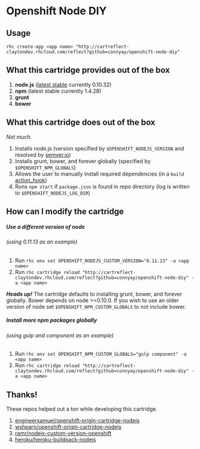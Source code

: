 # Openshift Node DIY

## Usage

`rhc create-app <app name> "http://cartreflect-claytondev.rhcloud.com/reflect?github=connyay/openshift-node-diy"`

What this cartridge provides out of the box
---
1. **node.js** ([latest stable](https://semver.io/node/stable) currently 0.10.32)
2. **npm** (latest stable currently 1.4.28)
3. **grunt**
4. **bower**

What this cartridge does out of the box
---
*Not much.*

1. Installs node.js (version specified by `$OPENSHIFT_NODEJS_VERSION` and resolved by [semver.io](https://semver.io))
2. Installs grunt, bower, and forever globally (specified by `$OPENSHIFT_NPM_GLOBALS`)
3. Allows the user to manually install required dependencies (in a `build` [action_hook](http://openshift.github.io/documentation/oo_user_guide.html#action-hooks))
4. Runs `npm start` if `package.json` is found in repo directory (log is written to `$OPENSHIFT_NODEJS_LOG_DIR`)

How can I modify the cartridge
---

##### Use a different version of node
###### (using 0.11.13 as an example)

1. Run `rhc env set OPENSHIFT_NODEJS_CUSTOM_VERSION="0.11.13" -a <app name>`
2. Run `rhc cartridge reload "http://cartreflect-claytondev.rhcloud.com/reflect?github=connyay/openshift-node-diy" -a <app name>`

***Heads up!***
The cartridge defaults to installing grunt, bower, and forever globally. Bower depends on node >=0.10.0. If you wish to use an older version of node set `$OPENSHIFT_NPM_CUSTOM_GLOBALS` to not include bower.

##### Install more npm packages globally
###### (using gulp and component as an example)

1. Run `rhc env set OPENSHIFT_NPM_CUSTOM_GLOBALS="gulp component" -a <app name>`
2. Run `rhc cartridge reload "http://cartreflect-claytondev.rhcloud.com/reflect?github=connyay/openshift-node-diy" -a <app name>`

Thanks!
---
These repos helped out a ton while developing this cartridge.

1. [engineersamuel/openshift-origin-cartridge-nodejs](https://github.com/engineersamuel/openshift-origin-cartridge-nodejs)
2. [wshearn/openshift-origin-cartridge-nodejs](https://github.com/wshearn/openshift-origin-cartridge-nodejs)
3. [ramr/nodejs-custom-version-openshift](https://github.com/ramr/nodejs-custom-version-openshift)
4. [heroku/heroku-buildpack-nodejs](https://github.com/heroku/heroku-buildpack-nodejs)
